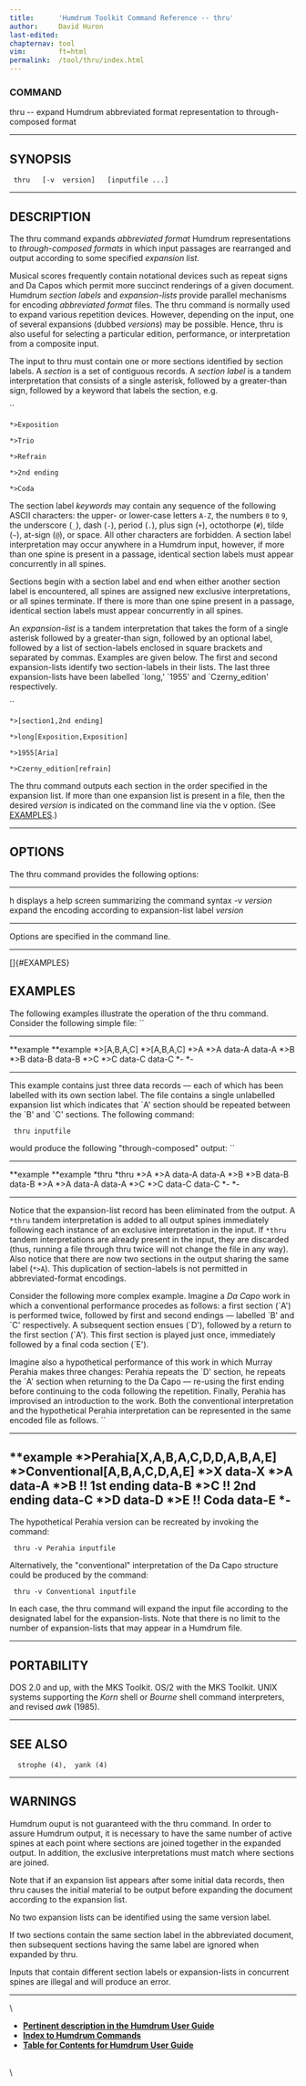 ```yaml
---
title:		'Humdrum Toolkit Command Reference -- thru'
author:		David Huron
last-edited:
chapternav:	tool
vim:		ft=html
permalink:	/tool/thru/index.html
---
```


### COMMAND

<span class="tool">thru</span> -- expand Humdrum abbreviated format representation to
through-composed format

------------------------------------------------------------------------

## SYNOPSIS ##

` thru   [-v  version]   [inputfile ...]`

------------------------------------------------------------------------

## DESCRIPTION ##

The <span class="tool">thru</span> command expands *abbreviated format* Humdrum
representations to *through-composed formats* in which input passages
are rearranged and output according to some specified *expansion list.*

Musical scores frequently contain notational devices such as repeat
signs and Da Capos which permit more succinct renderings of a given
document. Humdrum *section labels* and *expansion-lists* provide
parallel mechanisms for encoding *abbreviated format* files. The
<span class="tool">thru</span> command is normally used to expand various repetition devices.
However, depending on the input, one of several expansions (dubbed
*versions*) may be possible. Hence, <span class="tool">thru</span> is also useful for
selecting a particular edition, performance, or interpretation from a
composite input.

The input to <span class="tool">thru</span> must contain one or more sections identified by
section labels. A *section* is a set of contiguous records. A *section
label* is a tandem interpretation that consists of a single asterisk,
followed by a greater-than sign, followed by a keyword that labels the
section, e.g.

``

`*>Exposition`

`*>Trio`

`*>Refrain`

`*>2nd ending`

`*>Coda `

The section label *keywords* may contain any sequence of the following
ASCII characters: the upper- or lower-case letters `A-Z`, the numbers
`0` to `9`, the underscore (`_`), dash (`-`), period (`.`), plus sign
(`+`), octothorpe (`#`), tilde (`~`), at-sign (`@`), or space. All other
characters are forbidden. A section label interpretation may occur
anywhere in a Humdrum input, however, if more than one spine is present
in a passage, identical section labels must appear concurrently in all
spines.

Sections begin with a section label and end when either another section
label is encountered, all spines are assigned new exclusive
interpretations, or all spines terminate. If there is more than one
spine present in a passage, identical section labels must appear
concurrently in all spines.

An *expansion-list* is a tandem interpretation that takes the form of a
single asterisk followed by a greater-than sign, followed by an optional
label, followed by a list of section-labels enclosed in square brackets
and separated by commas. Examples are given below. The first and second
expansion-lists identify two section-labels in their lists. The last
three expansion-lists have been labelled \`long,\' \`1955\' and
\`Czerny\_edition\' respectively.

``

`*>[section1,2nd ending]`

`*>long[Exposition,Exposition]`

`*>1955[Aria]`

`*>Czerny_edition[refrain] `

The <span class="tool">thru</span> command outputs each section in the order specified in the
expansion list. If more than one expansion list is present in a file,
then the desired *version* is indicated on the command line via the
<span class="option">v</span> option. (See [EXAMPLES](#EXAMPLES).)

------------------------------------------------------------------------

## OPTIONS ##

The <span class="tool">thru</span> command provides the following options:

-------------- -----------------------------------------------------------------
<span class="option">h</span>         displays a help screen summarizing the command syntax
-v *version*   expand the encoding according to expansion-list label *version*
-------------- -----------------------------------------------------------------

Options are specified in the command line.

------------------------------------------------------------------------

[]{#EXAMPLES}

## EXAMPLES ##

The following examples illustrate the operation of the <span class="tool">thru</span> command.
Consider the following simple file: ``

----------------- -----------------
\*\*example       \*\*example
\*\>\[A,B,A,C\]   \*\>\[A,B,A,C\]
\*\>A             \*\>A
data-A            data-A
\*\>B             \*\>B
data-B            data-B
\*\>C             \*\>C
data-C            data-C
\*-               \*-
----------------- -----------------

This example contains just three data records &mdash; each of which has been
labelled with its own section label. The file contains a single
unlabelled expansion list which indicates that \`A\' section should be
repeated between the \`B\' and \`C\' sections. The following command:

` thru inputfile`

would produce the following \"through-composed\" output: ``

------------- -------------
\*\*example   \*\*example
\*thru        \*thru
\*\>A         \*\>A
data-A        data-A
\*\>B         \*\>B
data-B        data-B
\*\>A         \*\>A
data-A        data-A
\*\>C         \*\>C
data-C        data-C
\*-           \*-
------------- -------------

Notice that the expansion-list record has been eliminated from the
output. A `*thru` tandem interpretation is added to all output spines
immediately following each instance of an exclusive interpretation in
the input. If `*thru` tandem interpretations are already present in the
input, they are discarded (thus, running a file through <span class="tool">thru</span> twice
will not change the file in any way). Also notice that there are now two
sections in the output sharing the same label (`*>A`). This duplication
of section-labels is not permitted in abbreviated-format encodings.

Consider the following more complex example. Imagine a *Da Capo* work in
which a conventional performance procedes as follows: a first section
(\`A\') is performed twice, followed by first and second endings &mdash;
labelled \`B\' and \`C\' respectively. A subsequent section ensues
(\`D\'), followed by a return to the first section (\`A\'). This first
section is played just once, immediately followed by a final coda
section (\`E\').

Imagine also a hypothetical performance of this work in which Murray
Perahia makes three changes: Perahia repeats the \`D\' section, he
repeats the \`A\' section when returning to the Da Capo &mdash; re-using the
first ending before continuing to the coda following the repetition.
Finally, Perahia has improvised an introduction to the work. Both the
conventional interpretation and the hypothetical Perahia interpretation
can be represented in the same encoded file as follows. ``

--------------------------------------
\*\*example
\*\>Perahia\[X,A,B,A,C,D,D,A,B,A,E\]
\*\>Conventional\[A,B,A,C,D,A,E\]
\*\>X
data-X
\*\>A
data-A
\*\>B
!! 1st ending
data-B
\*\>C
!! 2nd ending
data-C
\*\>D
data-D
\*\>E
!! Coda
data-E
\*-
--------------------------------------

The hypothetical Perahia version can be recreated by invoking the
command:

` thru -v Perahia inputfile`

Alternatively, the \"conventional\" interpretation of the Da Capo
structure could be produced by the command:

` thru -v Conventional inputfile`

In each case, the <span class="tool">thru</span> command will expand the input file according
to the designated label for the expansion-lists. Note that there is no
limit to the number of expansion-lists that may appear in a Humdrum
file.

------------------------------------------------------------------------

## PORTABILITY ##

DOS 2.0 and up, with the MKS Toolkit. OS/2 with the MKS Toolkit. UNIX
systems supporting the *Korn* shell or *Bourne* shell command
interpreters, and revised *awk* (1985).

------------------------------------------------------------------------

## SEE ALSO ##

`  strophe (4),  yank (4)`

------------------------------------------------------------------------

## WARNINGS ##

Humdrum ouput is not guaranteed with the <span class="tool">thru</span> command. In order to
assure Humdrum output, it is necessary to have the same number of active
spines at each point where sections are joined together in the expanded
output. In addition, the exclusive interpretations must match where
sections are joined.

Note that if an expansion list appears after some initial data records,
then <span class="tool">thru</span> causes the initial material to be output before expanding
the document according to the expansion list.

No two expansion lists can be identified using the same version label.

If two sections contain the same section label in the abbreviated
document, then subsequent sections having the same label are ignored
when expanded by <span class="tool">thru</span>.

Inputs that contain different section labels or expansion-lists in
concurrent spines are illegal and will produce an error.

------------------------------------------------------------------------

\

-   [**Pertinent description in the Humdrum User
    Guide**](../guide20.html#Using_the_thru_Command_to_Expand_Encodings)
-   [**Index to Humdrum Commands**](../commands.toc.html)
-   [**Table for Contents for Humdrum User Guide**](../guide.toc.html)

\
\

